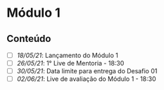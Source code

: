 # Módulo 1

## Conteúdo
- [ ] *18/05/21*: Lançamento do Módulo 1<br>
- [ ] *26/05/21*: 1° Live de Mentoria - 18:30<br>
- [ ] *30/05/21*: Data limite para entrega do Desafio 01<br>
- [ ] *02/06/21*: Live de avaliação do Módulo 1 - 18:30<br>
